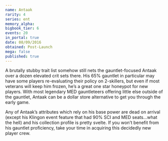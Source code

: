 ```yaml
---
name: Antaak
rarity: 4
series: ent
memory_alpha:
bigbook_tier: 6
events: 20
in_portal: true
date: 08/09/2016
obtained: Post-Launch
mega: false
published: true
---
```


A brutally stubby trait list somehow still nets the gauntlet-focused Antaak over a dozen elevated crit sets there. His 65% gauntlet in particular may have some players re-evaluating their policy on 2-skillers, but even if most veterans will keep him frozen, he’s a great one star honeypot for new players. With most legendary MED gauntleteers offering little else outside of the gauntlet, Antaak can be a dollar store alternative to get you through the early game.

Any of Antaak’s attributes which rely on his base power are dead on arrival (except his Klingon event feature that had 90% SCI and MED seats…what the hell) and his collection profile is pretty svelte. If you won’t benefit from his gauntlet proficiency, take your time in acquiring this decidedly new player crew.
